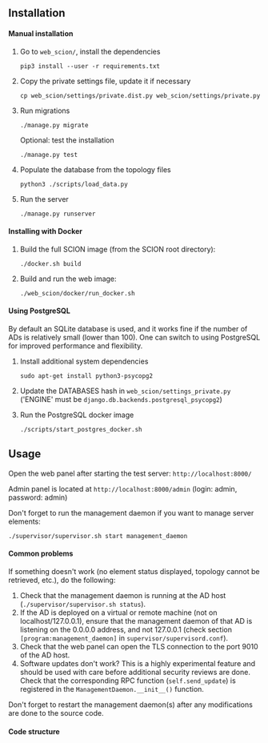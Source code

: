 ## Installation

#### Manual installation

1. Go to `web_scion/`, install the dependencies

    `pip3 install --user -r requirements.txt`

2. Copy the private settings file, update it if necessary

    `cp web_scion/settings/private.dist.py web_scion/settings/private.py`

2. Run migrations

    `./manage.py migrate`

    Optional: test the installation

    `./manage.py test`

3. Populate the database from the topology files

    `python3 ./scripts/load_data.py`

4. Run the server

    `./manage.py runserver`

#### Installing with Docker

1. Build the full SCION image (from the SCION root directory):

    `./docker.sh build`

2. Build and run the web image:

    `./web_scion/docker/run_docker.sh`

#### Using PostgreSQL

By default an SQLite database is used, and it works fine if the number of ADs is relatively small (lower than 100). One can switch to using PostgreSQL for improved performance and flexibility.

1. Install additional system dependencies

    `sudo apt-get install python3-psycopg2`

2. Update the DATABASES hash in `web_scion/settings_private.py` ('ENGINE' must be `django.db.backends.postgresql_psycopg2`)

3. Run the PostgreSQL docker image

    `./scripts/start_postgres_docker.sh`

## Usage

 Open the web panel after starting the test server: `http://localhost:8000/`

 Admin panel is located at `http://localhost:8000/admin` (login: admin, password: admin)

 Don't forget to run the management daemon if you want to manage server elements:

    ./supervisor/supervisor.sh start management_daemon

#### Common problems

If something doesn't work (no element status displayed, topology cannot be retrieved, etc.), do the following:

1. Check that the management daemon is running at the AD host (`./supervisor/supervisor.sh status`).
2. If the AD is deployed on a virtual or remote machine (not on localhost/127.0.0.1), ensure that the management daemon of that AD is listening on the 0.0.0.0 address, and not 127.0.0.1 (check section `[program:management_daemon]` in `supervisor/supervisord.conf`).
3. Check that the web panel can open the TLS connection to the port 9010 of the AD host.
4. Software updates don't work? This is a highly experimental feature and should be used with care before additional security reviews are done. Check that the corresponding RPC function (`self.send_update`) is registered in the `ManagementDaemon.__init__()` function.


Don't forget to restart the management daemon(s) after any modifications are done to the source code.

#### Code structure

